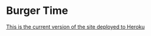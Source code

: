 # Burger Time
[This is the current version of the site deployed to Heroku](https://fast-mountain-22416.herokuapp.com/)
